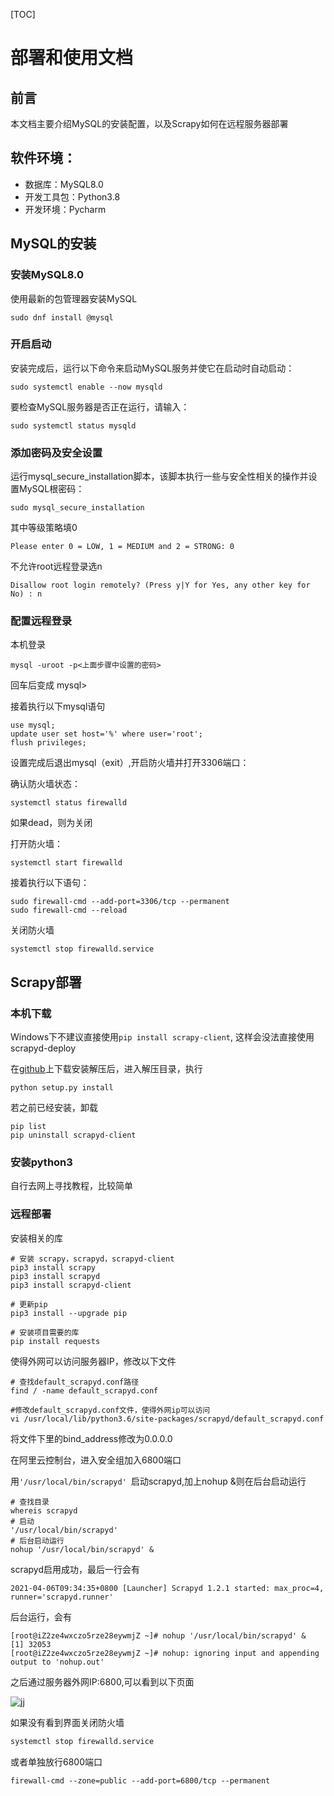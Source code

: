 [TOC]

# 部署和使用文档

## 前言

本文档主要介绍MySQL的安装配置，以及Scrapy如何在远程服务器部署

## 软件环境：

- 数据库：MySQL8.0
- 开发工具包：Python3.8
- 开发环境：Pycharm



## MySQL的安装

### 安装MySQL8.0

使用最新的包管理器安装MySQL

```shell
sudo dnf install @mysql
```

### 开启启动

安装完成后，运行以下命令来启动MySQL服务并使它在启动时自动启动：

```shell
sudo systemctl enable --now mysqld
```

要检查MySQL服务器是否正在运行，请输入：

```shell
sudo systemctl status mysqld
```

### 添加密码及安全设置

运行mysql_secure_installation脚本，该脚本执行一些与安全性相关的操作并设置MySQL根密码：

```shell
sudo mysql_secure_installation
```

其中等级策略填0

```shell
Please enter 0 = LOW, 1 = MEDIUM and 2 = STRONG: 0
```

不允许root远程登录选n

```shell
Disallow root login remotely? (Press y|Y for Yes, any other key for No) : n
```

### 配置远程登录

本机登录

```shell
mysql -uroot -p<上面步骤中设置的密码>
```

回车后变成 mysql>

接着执行以下mysql语句

```shell
use mysql;
update user set host='%' where user='root';
flush privileges;
```

设置完成后退出mysql（exit）,开启防火墙并打开3306端口：

确认防火墙状态：

```shell
systemctl status firewalld
```

如果dead，则为关闭

打开防火墙：

```shell
systemctl start firewalld
```

接着执行以下语句：

```shell
sudo firewall-cmd --add-port=3306/tcp --permanent
sudo firewall-cmd --reload
```

关闭防火墙

```shell
systemctl stop firewalld.service
```



## Scrapy部署

### 本机下载

Windows下不建议直接使用`pip install scrapy-client`, 这样会没法直接使用scrapyd-deploy

在[github](https://github.com/scrapy/scrapyd-client)上下载安装解压后，进入解压目录，执行

```
python setup.py install
```

若之前已经安装，卸载

```shell
pip list
pip uninstall scrapyd-client
```

### 安装python3

自行去网上寻找教程，比较简单

### 远程部署

安装相关的库

```shell
# 安装 scrapy，scrapyd，scrapyd-client
pip3 install scrapy
pip3 install scrapyd
pip3 install scrapyd-client

# 更新pip
pip3 install --upgrade pip

# 安装项目需要的库
pip install requests
```

使得外网可以访问服务器IP，修改以下文件

```shell
# 查找default_scrapyd.conf路径
find / -name default_scrapyd.conf

#修改default_scrapyd.conf文件，使得外网ip可以访问
vi /usr/local/lib/python3.6/site-packages/scrapyd/default_scrapyd.conf
```

将文件下里的bind_address修改为0.0.0.0

在阿里云控制台，进入安全组加入6800端口

用` '/usr/local/bin/scrapyd'  `启动scrapyd,加上nohup &则在后台启动运行

```shell
# 查找目录
whereis scrapyd
# 启动
'/usr/local/bin/scrapyd'
# 后台启动运行
nohup '/usr/local/bin/scrapyd' &
```

scrapyd启用成功，最后一行会有

```shell
2021-04-06T09:34:35+0800 [Launcher] Scrapyd 1.2.1 started: max_proc=4, runner='scrapyd.runner'
```

后台运行，会有

```shell
[root@iZ2ze4wxczo5rze28eywmjZ ~]# nohup '/usr/local/bin/scrapyd' &
[1] 32053
[root@iZ2ze4wxczo5rze28eywmjZ ~]# nohup: ignoring input and appending output to 'nohup.out'
```

之后通过服务器外网IP:6800,可以看到以下页面

![jj](\image\a.png)

如果没有看到界面关闭防火墙

```sh
systemctl stop firewalld.service
```

或者单独放行6800端口

```shell
firewall-cmd --zone=public --add-port=6800/tcp --permanent
```

